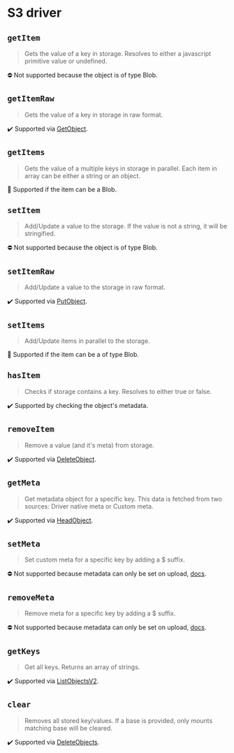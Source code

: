# S3 driver

## `getItem`

> Gets the value of a key in storage. Resolves to either a javascript primitive value or undefined.

⛔ Not supported because the object is of type Blob.

## `getItemRaw`

> Gets the value of a key in storage in raw format.

✔️ Supported via [GetObject](https://docs.aws.amazon.com/AmazonS3/latest/API/API_GetObject.html).

## `getItems`

> Gets the value of a multiple keys in storage in parallel. Each item in array can be either a string or an object.

💬 Supported if the item can be a Blob.

## `setItem`

> Add/Update a value to the storage. If the value is not a string, it will be stringified.

⛔ Not supported because the object is of type Blob.

## `setItemRaw`

> Add/Update a value to the storage in raw format.

✔️ Supported via [PutObject](https://docs.aws.amazon.com/AmazonS3/latest/API/API_PutObject.html).

## `setItems`

> Add/Update items in parallel to the storage.

💬 Supported if the item can be a of type Blob.

## `hasItem`

> Checks if storage contains a key. Resolves to either true or false.

✔️ Supported by checking the object's metadata.

## `removeItem`

> Remove a value (and it's meta) from storage.

✔️ Supported via [DeleteObject](https://docs.aws.amazon.com/AmazonS3/latest/API/API_DeleteObject.html).

## `getMeta`

> Get metadata object for a specific key. This data is fetched from two sources: Driver native meta or Custom meta.

✔️ Supported via [HeadObject](https://docs.aws.amazon.com/AmazonS3/latest/API/API_HeadObject.html).

## `setMeta`

> Set custom meta for a specific key by adding a $ suffix.

⛔ Not supported because metadata can only be set on upload, [docs](https://docs.aws.amazon.com/AmazonS3/latest/userguide/UsingMetadata.html).

## `removeMeta`

> Remove meta for a specific key by adding a $ suffix.

⛔ Not supported because metadata can only be set on upload, [docs](https://docs.aws.amazon.com/AmazonS3/latest/userguide/UsingMetadata.html).

## `getKeys`

> Get all keys. Returns an array of strings.

✔️ Supported via [ListObjectsV2](https://docs.aws.amazon.com/AmazonS3/latest/API/API_ListObjectsV2.html).

## `clear`

> Removes all stored key/values. If a base is provided, only mounts matching base will be cleared.

✔️ Supported via [DeleteObjects](https://docs.aws.amazon.com/AmazonS3/latest/API/API_DeleteObjects.html).
